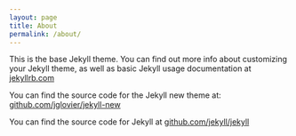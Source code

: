 ```yaml
---
layout: page
title: About
permalink: /about/
---
```


This is the base Jekyll theme. You can find out more info about customizing your Jekyll
theme, as well as basic Jekyll usage documentation at [jekyllrb.com](http://jekyllrb.com/)

You can find the source code for the Jekyll new theme at:
[github.com/jglovier/jekyll-new](https://github.com/jglovier/jekyll-new)

You can find the source code for Jekyll at
[github.com/jekyll/jekyll](https://github.com/jekyll/jekyll)
